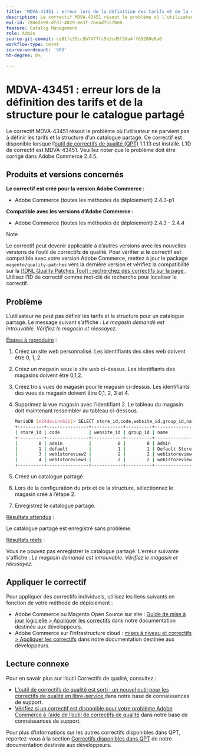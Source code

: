 ```yaml
---
title: 'MDVA-43451 : erreur lors de la définition des tarifs et de la structure pour le catalogue partagé'
description: Le correctif MDVA-43451 résout le problème où l’utilisateur ne parvient pas à définir les tarifs et la structure d’un catalogue partagé. Ce correctif est disponible lorsque l’[outil de correctifs de qualité (QPT)](/help/announcements/adobe-commerce-announcements/magento-quality-patches-released-new-tool-to-self-serve-quality-patches.md) 1.1.13 est installé. L’ID de correctif est MDVA-43451. Veuillez noter que le problème doit être corrigé dans Adobe Commerce 2.4.5.
exl-id: 78de2e98-dfd7-4829-8e3f-76eadf5570e8
feature: Catalog Management
role: Admin
source-git-commit: ce81fc35cc5b7477fc5b3cd5f36a4ff65280e6a0
workflow-type: tm+mt
source-wordcount: '503'
ht-degree: 0%

---
```


# MDVA-43451 : erreur lors de la définition des tarifs et de la structure pour le catalogue partagé

Le correctif MDVA-43451 résout le problème où l’utilisateur ne parvient pas à définir les tarifs et la structure d’un catalogue partagé. Ce correctif est disponible lorsque l’[outil de correctifs de qualité (QPT)](/help/announcements/adobe-commerce-announcements/magento-quality-patches-released-new-tool-to-self-serve-quality-patches.md) 1.1.13 est installé. L’ID de correctif est MDVA-43451. Veuillez noter que le problème doit être corrigé dans Adobe Commerce 2.4.5.

## Produits et versions concernés

**Le correctif est créé pour la version Adobe Commerce :**

* Adobe Commerce (toutes les méthodes de déploiement) 2.4.3-p1

**Compatible avec les versions d’Adobe Commerce :**

* Adobe Commerce (toutes les méthodes de déploiement) 2.4.3 - 2.4.4

>[!NOTE]
>
>Le correctif peut devenir applicable à d’autres versions avec les nouvelles versions de l’outil de correctifs de qualité. Pour vérifier si le correctif est compatible avec votre version Adobe Commerce, mettez à jour le package `magento/quality-patches` vers la dernière version et vérifiez la compatibilité sur la [[!DNL Quality Patches Tool] : recherchez des correctifs sur la page ](https://devdocs.magento.com/quality-patches/tool.html#patch-grid). Utilisez l’ID de correctif comme mot-clé de recherche pour localiser le correctif.

## Problème

L’utilisateur ne peut pas définir les tarifs et la structure pour un catalogue partagé. Le message suivant s’affiche : *Le magasin demandé est introuvable. Vérifiez le magasin et réessayez.*

<u>Étapes à reproduire</u> :

1. Créez un site web personnalisé. Les identifiants des sites web doivent être 0, 1, 2.
1. Créez un magasin sous le site web ci-dessus. Les identifiants des magasins doivent être 0,1,2.
1. Créez trois vues de magasin pour le magasin ci-dessus. Les identifiants des vues de magasin doivent être 0,1, 2, 3 et 4.
1. Supprimez la vue magasin avec l’identifiant 2. Le tableau du magasin doit maintenant ressembler au tableau ci-dessous.

   ```bash
   MariaDB [m24devinvb2b]> SELECT store_id,code,website_id,group_id,name FROM store;
   +----------+----------------+------------+----------+--------------------+
   | store_id | code           | website_id | group_id | name               |
   +----------+----------------+------------+----------+--------------------+
   |        0 | admin          |          0 |        0 | Admin              |
   |        1 | default        |          1 |        1 | Default Store View |
   |        3 | web1storeview2 |          2 |        2 | web1storeview2     |
   |        4 | web1storeview3 |          2 |        2 | web1storeview3     |
   +----------+----------------+------------+----------+--------------------+
   ```

1. Créez un catalogue partagé.
1. Lors de la configuration du prix et de la structure, sélectionnez le magasin créé à l’étape 2.
1. Enregistrez le catalogue partagé.

<u>Résultats attendus</u> :

Le catalogue partagé est enregistré sans problème.

<u>Résultats réels</u> :

Vous ne pouvez pas enregistrer le catalogue partagé. L&#39;erreur suivante s&#39;affiche :
*Le magasin demandé est introuvable. Vérifiez le magasin et réessayez.*

## Appliquer le correctif

Pour appliquer des correctifs individuels, utilisez les liens suivants en fonction de votre méthode de déploiement :

* Adobe Commerce ou Magento Open Source sur site : [Guide de mise à jour logicielle > Appliquer les correctifs](https://devdocs.magento.com/guides/v2.4/comp-mgr/patching/mqp.html) dans notre documentation destinée aux développeurs.
* Adobe Commerce sur l’infrastructure cloud : [mises à niveau et correctifs > Appliquer les correctifs](https://devdocs.magento.com/cloud/project/project-patch.html) dans notre documentation destinée aux développeurs.

## Lecture connexe

Pour en savoir plus sur l’outil Correctifs de qualité, consultez :

* [ L’outil de correctifs de qualité est sorti : un nouvel outil pour les correctifs de qualité en libre-service ](/help/announcements/adobe-commerce-announcements/magento-quality-patches-released-new-tool-to-self-serve-quality-patches.md) dans notre base de connaissances de support.
* [Vérifiez si un correctif est disponible pour votre problème Adobe Commerce à l’aide de l’outil de correctifs de qualité](/help/support-tools/patches-available-in-qpt-tool/check-patch-for-magento-issue-with-magento-quality-patches.md) dans notre base de connaissances de support.

Pour plus d’informations sur les autres correctifs disponibles dans QPT, reportez-vous à la section [Correctifs disponibles dans QPT](https://devdocs.magento.com/quality-patches/tool.html#patch-grid) de notre documentation destinée aux développeurs.
